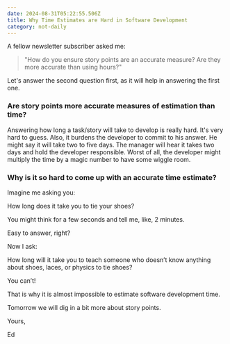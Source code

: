 ```yaml
---
date: 2024-08-31T05:22:55.506Z
title: Why Time Estimates are Hard in Software Development
category: not-daily
---
```

A fellow newsletter subscriber asked me:

> "How do you ensure story points are an accurate measure? Are they more accurate than using hours?"

Let's answer the second question first, as it will help in answering the first one.

### Are story points more accurate measures of estimation than time?

Answering how long a task/story will take to develop is really hard. It's very hard to guess.
Also, it burdens the developer to commit to his answer. He might say it will take two to five days.
The manager will hear it takes two days and hold the developer responsible. 
Worst of all, the developer might multiply the time by a magic number to have some wiggle room.

### Why is it so hard to come up with an accurate time estimate?

Imagine me asking you:

How long does it take you to tie your shoes?

You might think for a few seconds and tell me, like, 2 minutes.

Easy to answer, right?

Now I ask:

How long will it take you to teach someone who doesn’t know anything about shoes, laces, or physics to tie shoes?

You can’t!

That is why it is almost impossible to estimate software development time.

Tomorrow we will dig in a bit more about story points.

Yours,

Ed